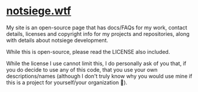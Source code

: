 # [notsiege.wtf](https://notsiege.wtf)

My site is an open-source page that has docs/FAQs for my work, contact details, licenses and copyright info for my projects and repositories, along with details about notsiege development.

While this is open-source, please read the LICENSE also included.

While the license I use cannot limit this, I do personally ask of you that, if you do decide to use any of this code, that you use your own descriptions/names (although I don't truly know why you would use mine if this is a project for yourself/your organization 🤷).

